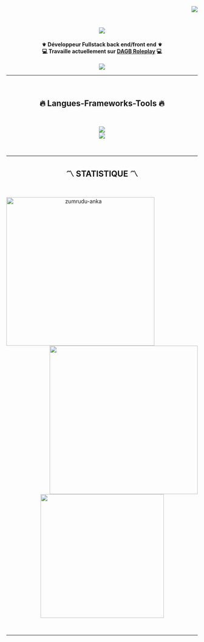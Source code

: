 <!--- P R O F I L E   V I E W S   C O U N T E R S --->

<img align="right" src="https://komarev.com/ghpvc/?username=YusuCalypso&label=Profile%20views&color=0e75b6&style=flat"><br>


<!--- P R O F I L E   B A N N E R --->



<!--- A N I M A T E D   T E X T --->

<h1 align="center">  
  <a href="">
    <img src="https://readme-typing-svg.herokuapp.com?font=Poppins&size=40&pause=1000&color=18AFFF&center=true&vCenter=true&width=435&height=50&lines=Hey+je+suis+Yusu!"/>
  </a>
</h1>


<!--- A B O U T   M E --->

<h4 align="center">
    ⚜️ Développeur Fullstack back end/front end ⚜️<br>
    💻 Travaille actuellement sur <a href="https://github.com/YusuDiscord">DAGB Roleplay</a> 💻<br>
</h4>


<!--- S O C I A L   M E D I A   B A D G E S --->

<div align="center">
    <a href="https://discord.gg/NUQpj5FT3w" target="_blank"><img src="https://img.shields.io/badge/Discord-1DA1F2?style=for-the-badge&logo=discord&logoColor=white" target="_blank"></a>
</div>
<hr> <!--- <hr> tag is use for Horizontal Lines --->

<!--- G I T H U B   C O N T R I B U T I O N   G R A P H --->

<p align="center">
  <br>
  <a href="https://github.com/Ashutosh00710/github-readme-activity-graph">
  </a>
</p>


<!--- L A N G U A G E - F R A M E W O R K S -  T O O L S --->

<h2 align="center">🔥 Langues-Frameworks-Tools 🔥</h2>
<br>
<p align="center">
  <a href="https://skillicons.dev">
    <img src="https://skillicons.dev/icons?i=git,nodejs,github,html,js,css,discord,express,bootstrap,scss" /><br>
    <img src="https://skillicons.dev/icons?i=mongodb,vscode," />
  </a>
</p><br>


<hr>



<!--- G I T H U B   P R O F I L E   S T A T S --->

<h2 align="center">〽️ STATISTIQUE 〽️</h2>
<br>
<p align=center>
  <div align=center>
    <!-- S t r e a k -->
    <a href="https://github.com/denvercoder1/github-readme-streak-stats" title="Go to Source"><img align="left" width=390 src="https://github-readme-streak-stats.herokuapp.com/?user=YusuCalypso&theme=react&border=61dafb&hide_border=true" alt="zumrudu-anka" /></a>
    <!-- Commit and Stars -->
    <a href="https://github.com/anuraghazra/github-readme-stats" title="Go to Source"><img align="right" width=390 src="https://github-readme-stats.vercel.app/api?username=YusuCalypso&show_icons=true&count_private=true&theme=react&border_color=61dafb&hide_border=true"/></a>
  </div>
  <br><br><br><br><br><br><br><br><br>
  <div align=center>
    <!-- most used language -->
    <a href="https://github.com/anuraghazra/github-readme-stats"><img width=325 align="center" src="https://github-readme-stats.vercel.app/api/top-langs/?username=YusuCalypso&hide=c%23,powershell,Mathematica,Ruby,Objective-C,Objective-C%2b%2b,Cuda&title_color=61dafb&text_color=ffffff&icon_color=61dafb&bg_color=20232a&langs_count=8&layout=compact&border_color=61dafb&hide_border=true" /></a>
  </div>
</p>

<br>
<hr>
